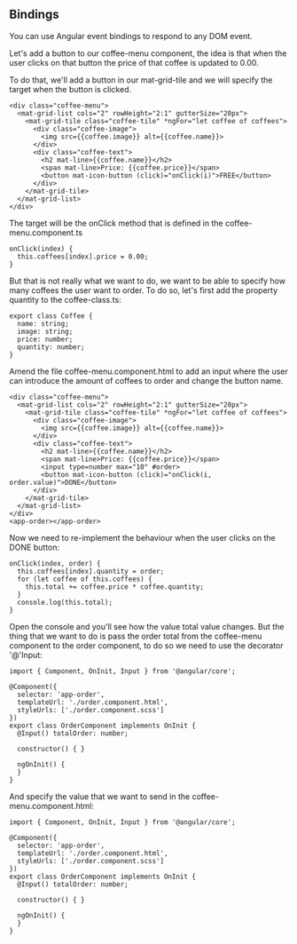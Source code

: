 ## Bindings

You can use Angular event bindings to respond to any DOM event.

Let's add a button to our coffee-menu component, the idea is that when the user clicks on that button the price of that coffee is updated to 0.00.

To do that, we'll add a button in our mat-grid-tile and we will specify the target when the button is clicked.

```
<div class="coffee-menu">
  <mat-grid-list cols="2" rowHeight="2:1" gutterSize="20px">
    <mat-grid-tile class="coffee-tile" *ngFor="let coffee of coffees">
      <div class="coffee-image">
        <img src={{coffee.image}} alt={{coffee.name}}>
      </div>
      <div class="coffee-text">
        <h2 mat-line>{{coffee.name}}</h2>
        <span mat-line>Price: {{coffee.price}}</span>
        <button mat-icon-button (click)="onClick(i)">FREE</button>
      </div>
    </mat-grid-tile>
  </mat-grid-list>
</div>
```

The target will be the onClick method that is defined in the coffee-menu.component.ts

```
onClick(index) {
  this.coffees[index].price = 0.00;
}
```

But that is not really what we want to do, we want to be able to specify how many coffees the user want to order.
To do so, let's first add the property quantity to the coffee-class.ts:

```
export class Coffee {
  name: string;
  image: string;
  price: number;
  quantity: number;
}
```

Amend the file coffee-menu.component.html to add an input where the user can introduce the amount of coffees to order and change the button name.

```
<div class="coffee-menu">
  <mat-grid-list cols="2" rowHeight="2:1" gutterSize="20px">
    <mat-grid-tile class="coffee-tile" *ngFor="let coffee of coffees">
      <div class="coffee-image">
        <img src={{coffee.image}} alt={{coffee.name}}>
      </div>
      <div class="coffee-text">
        <h2 mat-line>{{coffee.name}}</h2>
        <span mat-line>Price: {{coffee.price}}</span>
        <input type=number max="10" #order>
        <button mat-icon-button (click)="onClick(i, order.value)">DONE</button>
      </div>
    </mat-grid-tile>
  </mat-grid-list>
</div>
<app-order></app-order>
```

Now we need to re-implement the behaviour when the user clicks on the DONE button:

```
onClick(index, order) {
  this.coffees[index].quantity = order;
  for (let coffee of this.coffees) {
    this.total += coffee.price * coffee.quantity;
  }
  console.log(this.total);
}
```

Open the console and you'll see how the value total value changes.
But the thing that we want to do is pass the order total from the coffee-menu component to the order component, to do so we need to use the decorator '@'Input:

```
import { Component, OnInit, Input } from '@angular/core';

@Component({
  selector: 'app-order',
  templateUrl: './order.component.html',
  styleUrls: ['./order.component.scss']
})
export class OrderComponent implements OnInit {
  @Input() totalOrder: number;

  constructor() { }

  ngOnInit() {
  }
}
```

And specify the value that we want to send in the coffee-menu.component.html:

```
import { Component, OnInit, Input } from '@angular/core';

@Component({
  selector: 'app-order',
  templateUrl: './order.component.html',
  styleUrls: ['./order.component.scss']
})
export class OrderComponent implements OnInit {
  @Input() totalOrder: number;

  constructor() { }

  ngOnInit() {
  }
}
```
